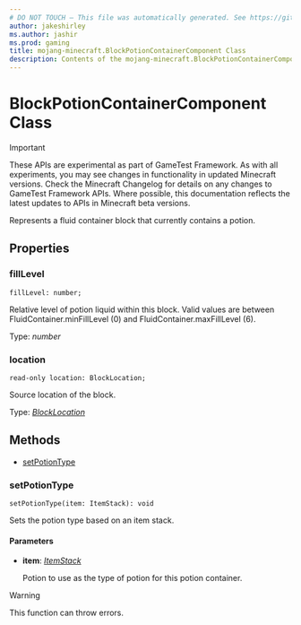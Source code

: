 ```yaml
---
# DO NOT TOUCH — This file was automatically generated. See https://github.com/Mojang/MinecraftScriptingApiDocsGenerator to modify descriptions, examples, etc.
author: jakeshirley
ms.author: jashir
ms.prod: gaming
title: mojang-minecraft.BlockPotionContainerComponent Class
description: Contents of the mojang-minecraft.BlockPotionContainerComponent class.
---
```

# BlockPotionContainerComponent Class
>[!IMPORTANT]
>These APIs are experimental as part of GameTest Framework. As with all experiments, you may see changes in functionality in updated Minecraft versions. Check the Minecraft Changelog for details on any changes to GameTest Framework APIs. Where possible, this documentation reflects the latest updates to APIs in Minecraft beta versions.

Represents a fluid container block that currently contains a potion.

## Properties
### **fillLevel**
`fillLevel: number;`

Relative level of potion liquid within this block. Valid values are between FluidContainer.minFillLevel (0) and FluidContainer.maxFillLevel (6).

Type: *number*


### **location**
`read-only location: BlockLocation;`

Source location of the block.

Type: [*BlockLocation*](BlockLocation.md)



## Methods
- [setPotionType](#setpotiontype)
  
### **setPotionType**
`
setPotionType(item: ItemStack): void
`

Sets the potion type based on an item stack.
#### **Parameters**
- **item**: [*ItemStack*](ItemStack.md)
  
  Potion to use as the type of potion for this potion container.


> [!WARNING]
> This function can throw errors.


